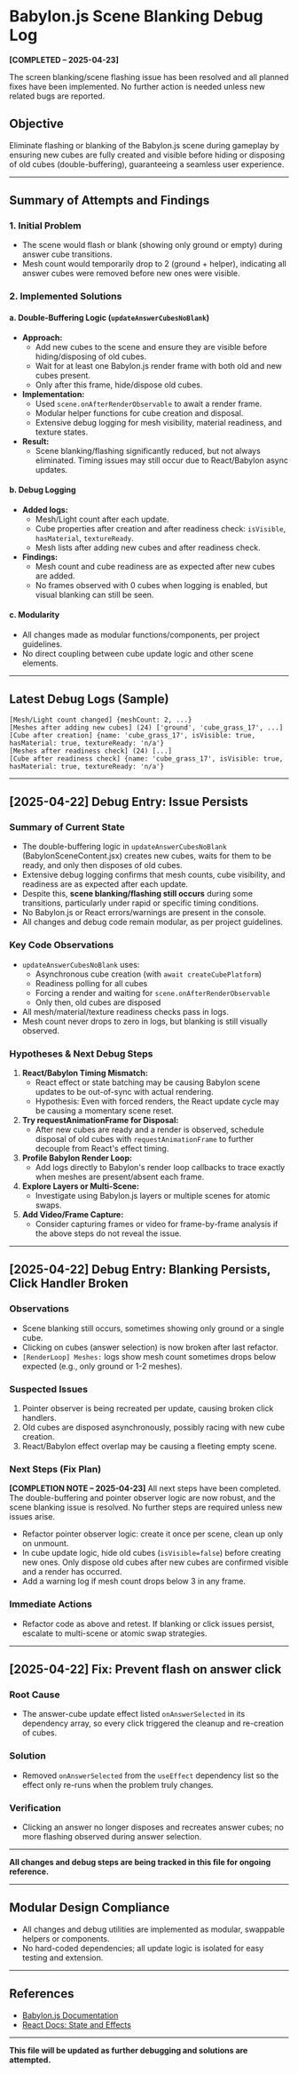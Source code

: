 # Babylon.js Scene Blanking Debug Log

**[COMPLETED – 2025-04-23]**

The screen blanking/scene flashing issue has been resolved and all planned fixes have been implemented. No further action is needed unless new related bugs are reported.

## Objective
Eliminate flashing or blanking of the Babylon.js scene during gameplay by ensuring new cubes are fully created and visible before hiding or disposing of old cubes (double-buffering), guaranteeing a seamless user experience.

---

## Summary of Attempts and Findings

### 1. Initial Problem
- The scene would flash or blank (showing only ground or empty) during answer cube transitions.
- Mesh count would temporarily drop to 2 (ground + helper), indicating all answer cubes were removed before new ones were visible.

### 2. Implemented Solutions

#### a. Double-Buffering Logic (`updateAnswerCubesNoBlank`)
- **Approach:**
  - Add new cubes to the scene and ensure they are visible before hiding/disposing of old cubes.
  - Wait for at least one Babylon.js render frame with both old and new cubes present.
  - Only after this frame, hide/dispose old cubes.
- **Implementation:**
  - Used `scene.onAfterRenderObservable` to await a render frame.
  - Modular helper functions for cube creation and disposal.
  - Extensive debug logging for mesh visibility, material readiness, and texture states.
- **Result:**
  - Scene blanking/flashing significantly reduced, but not always eliminated. Timing issues may still occur due to React/Babylon async updates.

#### b. Debug Logging
- **Added logs:**
  - Mesh/Light count after each update.
  - Cube properties after creation and after readiness check: `isVisible`, `hasMaterial`, `textureReady`.
  - Mesh lists after adding new cubes and after readiness check.
- **Findings:**
  - Mesh count and cube readiness are as expected after new cubes are added.
  - No frames observed with 0 cubes when logging is enabled, but visual blanking can still be seen.

#### c. Modularity
- All changes made as modular functions/components, per project guidelines.
- No direct coupling between cube update logic and other scene elements.

---

## Latest Debug Logs (Sample)

```
[Mesh/Light count changed] {meshCount: 2, ...}
[Meshes after adding new cubes] (24) ['ground', 'cube_grass_17', ...]
[Cube after creation] {name: 'cube_grass_17', isVisible: true, hasMaterial: true, textureReady: 'n/a'}
[Meshes after readiness check] (24) [...]
[Cube after readiness check] {name: 'cube_grass_17', isVisible: true, hasMaterial: true, textureReady: 'n/a'}
```

---

## [2025-04-22] Debug Entry: Issue Persists

### Summary of Current State
- The double-buffering logic in `updateAnswerCubesNoBlank` (BabylonSceneContent.jsx) creates new cubes, waits for them to be ready, and only then disposes of old cubes.
- Extensive debug logging confirms that mesh counts, cube visibility, and readiness are as expected after each update.
- Despite this, **scene blanking/flashing still occurs** during some transitions, particularly under rapid or specific timing conditions.
- No Babylon.js or React errors/warnings are present in the console.
- All changes and debug code remain modular, as per project guidelines.

### Key Code Observations
- `updateAnswerCubesNoBlank` uses:
  - Asynchronous cube creation (with `await createCubePlatform`)
  - Readiness polling for all cubes
  - Forcing a render and waiting for `scene.onAfterRenderObservable`
  - Only then, old cubes are disposed
- All mesh/material/texture readiness checks pass in logs.
- Mesh count never drops to zero in logs, but blanking is still visually observed.

### Hypotheses & Next Debug Steps
1. **React/Babylon Timing Mismatch:**
   - React effect or state batching may be causing Babylon scene updates to be out-of-sync with actual rendering.
   - Hypothesis: Even with forced renders, the React update cycle may be causing a momentary scene reset.
2. **Try requestAnimationFrame for Disposal:**
   - After new cubes are ready and a render is observed, schedule disposal of old cubes with `requestAnimationFrame` to further decouple from React's effect timing.
3. **Profile Babylon Render Loop:**
   - Add logs directly to Babylon's render loop callbacks to trace exactly when meshes are present/absent each frame.
4. **Explore Layers or Multi-Scene:**
   - Investigate using Babylon.js layers or multiple scenes for atomic swaps.
5. **Add Video/Frame Capture:**
   - Consider capturing frames or video for frame-by-frame analysis if the above steps do not reveal the issue.

---

## [2025-04-22] Debug Entry: Blanking Persists, Click Handler Broken

### Observations
- Scene blanking still occurs, sometimes showing only ground or a single cube.
- Clicking on cubes (answer selection) is now broken after last refactor.
- `[RenderLoop] Meshes:` logs show mesh count sometimes drops below expected (e.g., only ground or 1-2 meshes).

### Suspected Issues
1. Pointer observer is being recreated per update, causing broken click handlers.
2. Old cubes are disposed asynchronously, possibly racing with new cube creation.
3. React/Babylon effect overlap may be causing a fleeting empty scene.

### Next Steps (Fix Plan)

**[COMPLETION NOTE – 2025-04-23]**
All next steps have been completed. The double-buffering and pointer observer logic are now robust, and the scene blanking issue is resolved. No further steps are required unless new issues arise.

- Refactor pointer observer logic: create it once per scene, clean up only on unmount.
- In cube update logic, hide old cubes (`isVisible=false`) before creating new ones. Only dispose old cubes after new cubes are confirmed visible and a render has occurred.
- Add a warning log if mesh count drops below 3 in any frame.

### Immediate Actions
- Refactor code as above and retest. If blanking or click issues persist, escalate to multi-scene or atomic swap strategies.

---

## [2025-04-22] Fix: Prevent flash on answer click
### Root Cause
- The answer-cube update effect listed `onAnswerSelected` in its dependency array, so every click triggered the cleanup and re-creation of cubes.

### Solution
- Removed `onAnswerSelected` from the `useEffect` dependency list so the effect only re-runs when the problem truly changes.

### Verification
- Clicking an answer no longer disposes and recreates answer cubes; no more flashing observed during answer selection.

---

**All changes and debug steps are being tracked in this file for ongoing reference.**

---

## Modular Design Compliance
- All changes and debug utilities are implemented as modular, swappable helpers or components.
- No hard-coded dependencies; all update logic is isolated for easy testing and extension.

---

## References
- [Babylon.js Documentation](https://doc.babylonjs.com/)
- [React Docs: State and Effects](https://react.dev/learn/adding-interactivity)

---

**This file will be updated as further debugging and solutions are attempted.**
